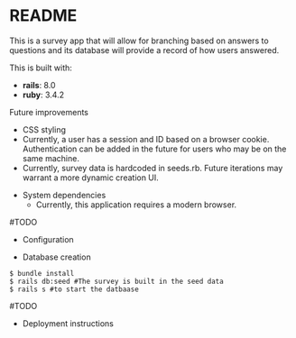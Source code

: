 # README

This is a survey app that will allow for branching based on answers to questions and its database will provide a record of how users answered.  


This is built with:

- **rails**: 8.0
- **ruby**: 3.4.2

Future improvements
- CSS styling
- Currently, a user has a session and ID based on a browser cookie. Authentication can be added in the future for users who may be on the same machine.
- Currently, survey data is hardcoded in seeds.rb. Future iterations may warrant a more dynamic creation UI. 

* System dependencies
  - Currently, this application requires a modern browser.

#TODO
* Configuration

* Database creation
```shell
$ bundle install
$ rails db:seed #The survey is built in the seed data
$ rails s #to start the datbaase
```


#TODO
* Deployment instructions

